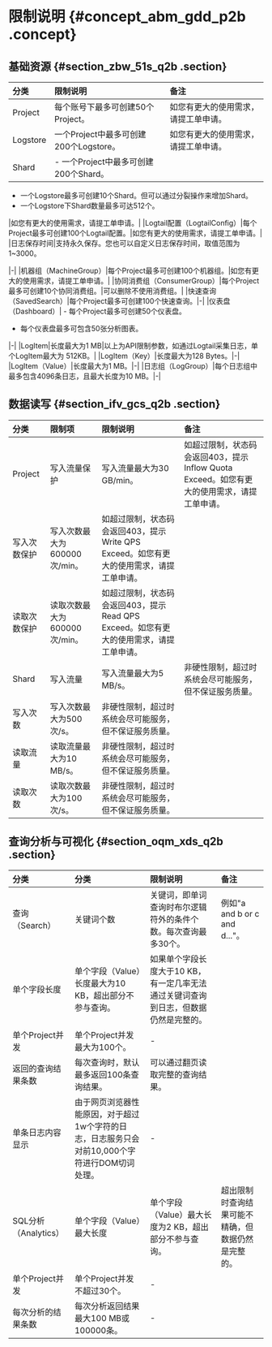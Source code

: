 # 限制说明 {#concept_abm_gdd_p2b .concept}

## 基础资源 {#section_zbw_51s_q2b .section}

|分类|限制说明|备注|
|:-|:---|:-|
|Project|每个账号下最多可创建50个Project。|如您有更大的使用需求，请提工单申请。|
|Logstore|一个Project中最多可创建200个Logstore。|如您有更大的使用需求，请提工单申请。|
|Shard| -   一个Project中最多可创建200个Shard。
-   一个Logstore最多可创建10个Shard。但可以通过分裂操作来增加Shard。
-   一个Logstore下Shard数量最多可达512个。

 |如您有更大的使用需求，请提工单申请。|
|Logtail配置（LogtailConfig）|每个Project最多可创建100个Logtail配置。|如您有更大的使用需求，请提工单申请。|
|日志保存时间|支持永久保存。您也可以自定义日志保存时间，取值范围为1~3000。

|-|
|机器组（MachineGroup）|每个Project最多可创建100个机器组。|如您有更大的使用需求，请提工单申请。|
|协同消费组（ConsumerGroup）|每个Project最多可创建10个协同消费组。|可以删除不使用消费组。|
|快速查询（SavedSearch）|每个Project最多可创建100个快速查询。|-|
|仪表盘（Dashboard）| -   每个Project最多可创建50个仪表盘。
-   每个仪表盘最多可包含50张分析图表。

 |-|
|LogItem|长度最大为1 MB|以上为API限制参数，如通过Logtail采集日志，单个LogItem最大为 512KB。|
|LogItem（Key）|长度最大为128 Bytes。|-|
|LogItem（Value）|长度最大为1 MB。|-|
|日志组（LogGroup）|每个日志组中最多包含4096条日志，且最大长度为10 MB。|-|

## 数据读写 {#section_ifv_gcs_q2b .section}

|分类|限制项|限制说明|备注|
|:-|:--|:---|:-|
|Project|写入流量保护|写入流量最大为30 GB/min。|如超过限制，状态码会返回403，提示Inflow Quota Exceed。如您有更大的使用需求，请提工单申请。|
|写入次数保护|写入次数最大为600000 次/min。|如超过限制，状态码会返回403，提示Write QPS Exceed。如您有更大的使用需求，请提工单申请。|
|读取次数保护|读取次数最大为600000 次/min。|如超过限制，状态码会返回403，提示Read QPS Exceed。如您有更大的使用需求，请提工单申请。|
|Shard|写入流量|写入流量最大为5 MB/s。|非硬性限制，超过时系统会尽可能服务，但不保证服务质量。|
|写入次数|写入次数最大为500 次/s。|非硬性限制，超过时系统会尽可能服务，但不保证服务质量。|
|读取流量|读取流量最大为10 MB/s。|非硬性限制，超过时系统会尽可能服务，但不保证服务质量。|
|读取次数|读取次数最大为100 次/s。|非硬性限制，超过时系统会尽可能服务，但不保证服务质量。|

## 查询分析与可视化 {#section_oqm_xds_q2b .section}

|分类|分类|限制说明|备注|
|:-|:-|:---|:-|
|查询（Search）|关键词个数|关键词，即单词查询时布尔逻辑符外的条件个数。每次查询最多30个。|例如"a and b or c and d..."。|
|单个字段长度|单个字段（Value）长度最大为10 KB，超出部分不参与查询。|如果单个字段长度大于10 KB，有一定几率无法通过关键词查询到日志，但数据仍然是完整的。|
|单个Project并发|单个Project并发最大为100个。|-|
|返回的查询结果条数|每次查询时，默认最多返回100条查询结果。|可以通过翻页读取完整的查询结果。|
|单条日志内容显示|由于网页浏览器性能原因，对于超过1w个字符的日志，日志服务只会对前10,000个字符进行DOM切词处理。|-|
|SQL分析（Analytics）|单个字段（Value）最大长度|单个字段（Value）最大长度为2 KB，超出部分不参与查询。|超出限制时查询结果可能不精确，但数据仍然是完整的。|
|单个Project并发|单个Project并发不超过30个。|-|
|每次分析的结果条数|每次分析返回结果最大100 MB或100000条。|-|


